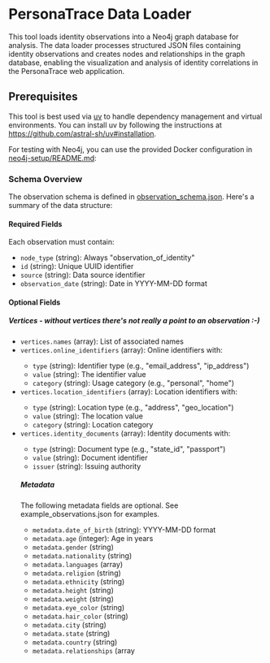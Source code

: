 # PersonaTrace Data Loader

This tool loads identity observations into a Neo4j graph database for analysis. The data loader processes structured JSON files containing identity observations and creates nodes and relationships in the graph database, enabling the visualization and analysis of identity correlations in the PersonaTrace web application.

## Prerequisites

This tool is best used via [uv](https://github.com/astral-sh/uv) to handle dependency management and virtual environments. You can install uv by following the instructions at https://github.com/astral-sh/uv#installation.

For testing with Neo4j, you can use the provided Docker configuration in [neo4j-setup/README.md](../neo4j-setup/README.md):

### Schema Overview

The observation schema is defined in [observation_schema.json](data/observation_schema.json). Here's a summary of the data structure:

#### Required Fields

Each observation must contain:
- `node_type` (string): Always "observation_of_identity"
- `id` (string): Unique UUID identifier
- `source` (string): Data source identifier
- `observation_date` (string): Date in YYYY-MM-DD format

#### Optional Fields

##### Vertices - without vertices there's not really a point to an observation :-)
- `vertices.names` (array<string>): List of associated names
- `vertices.online_identifiers` (array<object>): Online identifiers with:
  - `type` (string): Identifier type (e.g., "email_address", "ip_address")
  - `value` (string): The identifier value
  - `category` (string): Usage category (e.g., "personal", "home")
- `vertices.location_identifiers` (array<object>): Location identifiers with:
  - `type` (string): Location type (e.g., "address", "geo_location")
  - `value` (string): The location value
  - `category` (string): Location category
- `vertices.identity_documents` (array<object>): Identity documents with:
  - `type` (string): Document type (e.g., "state_id", "passport")
  - `value` (string): Document identifier
  - `issuer` (string): Issuing authority

##### Metadata
The following metadata fields are optional. See example_observations.json for examples.
- `metadata.date_of_birth` (string): YYYY-MM-DD format
- `metadata.age` (integer): Age in years
- `metadata.gender` (string)
- `metadata.nationality` (string)
- `metadata.languages` (array<string>)
- `metadata.religion` (string)
- `metadata.ethnicity` (string)
- `metadata.height` (string)
- `metadata.weight` (string)
- `metadata.eye_color` (string)
- `metadata.hair_color` (string)
- `metadata.city` (string)
- `metadata.state` (string)
- `metadata.country` (string)
- `metadata.relationships` (array<object>):
  - `type` (string): Relationship type
  - `name` (string): Person's name
- `metadata.companies` (array<object>):
  - `name` (string): Company name
  - `start_date` (string): YYYY-MM-DD format
  - `end_date` (string): YYYY-MM-DD format
- `metadata.schools` (array<object>):
  - `name` (string): School name
  - `start_date` (string): YYYY-MM-DD format
  - `end_date` (string): YYYY-MM-DD format

## Usage

The data loader requires specifying:
1. Data source (`--example_data` or `--live_data`)
2. Database target (`--database_target neo4j`)

### Data Sources

- `--example_data`: Loads sample observations from the `data/example_data` folder
- `--live_data`: Loads real observations from the `data/live_data` folder

Optional parameters:
- `--clear_graph`: Deletes current data in the graph before loading the new data
- `--example_data_folder`: Override default example data folder path
- `--live_data_folder`: Override default live data folder path

### Database Configuration

#### Neo4j Configuration
Required parameters:
- `--neo4j_uri`: Neo4j database URI (e.g. `bolt://localhost:7687`)
- `--neo4j_user`: Neo4j username
- `--neo4j_password`: Neo4j password

**Security Note**: The username `neo4j` and password `personatrace` in lib/constants.py is used as an example for development purposes only. For production use, you should change this to a strong, unique password and use a secret management system to retrieve and use it.

### Example Commands

```bash
# Load example data into Neo4j
uv run load_data.py \
    --example_data \
    --database_target neo4j \
    --neo4j_uri bolt://localhost:7687 \
    --neo4j_user neo4j \
    --neo4j_password your-password

# Load live data into Neo4j
uv run load_data.py \
    --live_data \
    --database_target neo4j \
    --neo4j_uri bolt://localhost:7687 \
    --neo4j_user neo4j \
    --neo4j_password your-password
```

## Example Observation

```json
{
  "node_type": "observation_of_identity",
  "id": "00000000-0000-0000-0000-000000000003",
  "source": "social_media_platform",
  "observation_date": "2023-05-12",
  "vertices": {
    "names": [
      "Michael Wilson"
    ],
    "online_identifiers": [
      {
        "type": "email_address",
        "value": "mike.wilson@email.org",
        "category": "personal"
      },
      {
        "type": "ip_address",
        "value": "192.168.1.50",
        "category": "home"
      },
      {
        "type": "username",
        "value": "tech_wizard",
        "category": "personal"
      },
      {
        "type": "phone_number",
        "value": "+15125557890",
        "category": "mobile"
      }
    ],
    "location_identifiers": [
      {
        "type": "address",
        "value": "321 Maple Drive, Austin, TX 78701",
        "category": "home"
      },
      {
        "type": "geo_location",
        "value": "30.2672,-97.7431",
        "category": "home"
      }
    ],
    "identity_documents": [
      {
        "type": "state_id",
        "value": "TX87654321",
        "issuer": "Texas DPS"
      }
    ]
  },
  "metadata": {
    "date_of_birth": "1992-11-30",
    "age": 31,
    "city": "Austin",
    "state": "TX",
    "country": "USA",
    "companies": [
      {
        "name": "Austin Digital",
        "start_date": "2020-01-15",
        "end_date": "2023-05-12"
      }
    ],
    "schools": [
      {
        "name": "University of Texas",
        "start_date": "2010-09-01",
        "end_date": "2014-05-15"
      }
    ]
  }
}
```
